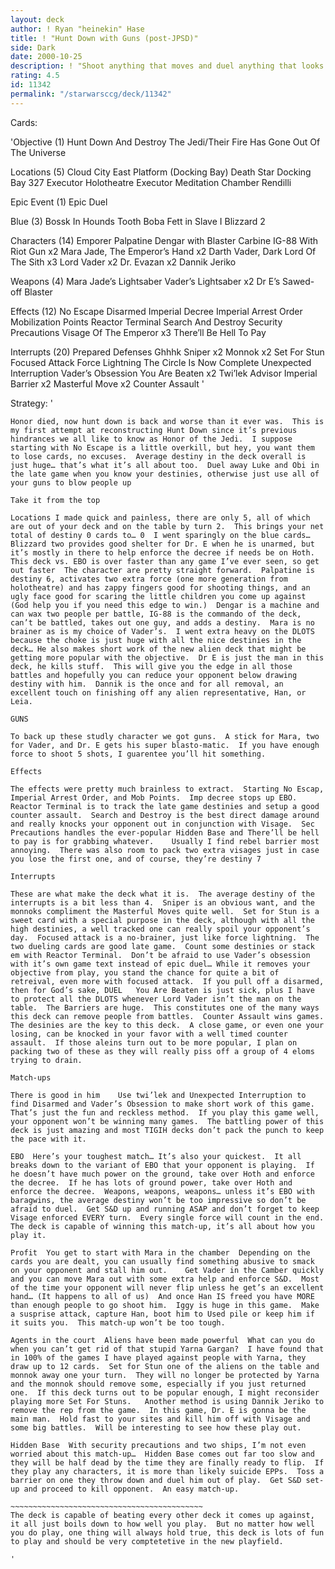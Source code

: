 ```yaml
---
layout: deck
author: ! Ryan "heinekin" Hase
title: ! "Hunt Down with Guns (post-JPSD)"
side: Dark
date: 2000-10-25
description: ! "Shoot anything that moves and duel anything that looks remotely like Obi-Wan or Luke."
rating: 4.5
id: 11342
permalink: "/starwarsccg/deck/11342"
---
```

Cards: 

'Objective  (1)
Hunt Down And Destroy The Jedi/Their Fire Has Gone Out Of The Universe

Locations (5)
Cloud City East Platform (Docking Bay)
Death Star Docking Bay 327
Executor Holotheatre
Executor Meditation Chamber
Rendilli

Epic Event  (1)
Epic Duel

Blue  (3)
Bossk In Hounds Tooth
Boba Fett in Slave I
Blizzard 2

Characters (14)
Emporer Palpatine
Dengar with Blaster Carbine
IG-88 With Riot Gun x2
Mara Jade, The Emperor’s Hand x2
Darth Vader, Dark Lord Of The Sith x3
Lord Vader x2
Dr. Evazan x2
Dannik Jeriko

Weapons (4)
Mara Jade’s Lightsaber
Vader’s Lightsaber x2
Dr E’s Sawed-off Blaster

Effects (12)
No Escape
Disarmed
Imperial Decree
Imperial Arrest Order
Mobilization Points
Reactor Terminal
Search And Destroy
Security Precautions
Visage Of The Emperor x3
There’ll Be Hell To Pay

Interrupts (20)
Prepared Defenses
Ghhhk
Sniper x2
Monnok x2
Set For Stun
Focused Attack
Force Lightning
The Circle Is Now Complete
Unexpected Interruption
Vader’s Obsession
You Are Beaten x2
Twi’lek Advisor
Imperial Barrier x2
Masterful Move x2
Counter Assault '

Strategy: '

~~~~~~~~~~~~~~~~~~~~~~~~~~~~~~~~~~~~~~~~~~~~~~~
Honor died, now hunt down is back and worse than it ever was.  This is my first attempt at reconstructing Hunt Down since it’s previous hindrances we all like to know as Honor of the Jedi.  I suppose starting with No Escape is a little overkill, but hey, you want them to lose cards, no excuses.  Average destiny in the deck overall is just huge… that’s what it’s all about too.  Duel away Luke and Obi in the late game when you know your destinies, otherwise just use all of your guns to blow people up

Take it from the top 

Locations I made quick and painless, there are only 5, all of which are out of your deck and on the table by turn 2.  This brings your net total of destiny 0 cards to… 0  I went sparingly on the blue cards… Blizzard two provides good shelter for Dr. E when he is unarmed, but it’s mostly in there to help enforce the decree if needs be on Hoth.  This deck vs. EBO is over faster than any game I’ve ever seen, so get out faster  The character are pretty straight forward.  Palpatine is destiny 6, activates two extra force (one more generation from holotheatre) and has zappy fingers good for shooting things, and an ugly face good for scaring the little children you come up against (God help you if you need this edge to win.)  Dengar is a machine and can wax two people per battle, IG-88 is the commando of the deck, can’t be battled, takes out one guy, and adds a destiny.  Mara is no brainer as is my choice of Vader’s.  I went extra heavy on the DLOTS because the choke is just huge with all the nice destinies in the deck… He also makes short work of the new alien deck that might be getting more popular with the objective.	Dr E is just the man in this deck, he kills stuff.  This will give you the edge in all those battles and hopefully you can reduce your opponent below drawing destiny with him.  Dannik is the once and for all removal, an excellent touch on finishing off any alien representative, Han, or Leia.

GUNS

To back up these studly character we got guns.	A stick for Mara, two for Vader, and Dr. E gets his super blasto-matic.  If you have enough force to shoot 5 shots, I guarentee you’ll hit something.

Effects 

The effects were pretty much brainless to extract.  Starting No Escap, Imperial Arrest Order, and Mob Points.  Imp decree stops up EBO.  Reactor Terminal is to track the late game destinies and setup a good counter assault.  Search and Destroy is the best direct damage around and really knocks your opponent out in conjunction with Visage.  Sec Precautions handles the ever-popular Hidden Base and There’ll be hell to pay is for grabbing whatever.	Usually I find rebel barrier most annoying.  There was also room to pack two extra visages just in case you lose the first one, and of course, they’re destiny 7

Interrupts 

These are what make the deck what it is.  The average destiny of the interrupts is a bit less than 4.  Sniper is an obvious want, and the monnoks compliment the Masterful Moves quite well.  Set for Stun is a sweet card with a special purpose in the deck, although with all the high destinies, a well tracked one can really spoil your opponent’s day.  Focused attack is a no-brainer, just like force lightning.  The two dueling cards are good late game.  Count some destinies or stack em with Reactor Terminal.  Don’t be afraid to use Vader’s obsession with it’s own game text instead of epic duel… While it removes your objective from play, you stand the chance for quite a bit of retreival, even more with focused attack.  If you pull off a disarmed, then for God’s sake, DUEL	You Are Beaten is just sick, plus I have to protect all the DLOTS whenever Lord Vader isn’t the man on the table.  The Barriers are huge.  This constitutes one of the many ways this deck can remove people from battles.  Counter Assault wins games.  The desinies are the key to this deck.  A close game, or even one your losing, can be knocked in your favor with a well timed counter assault.  If those aleins turn out to be more popular, I plan on packing two of these as they will really piss off a group of 4 eloms trying to drain.

Match-ups 

There is good in him 	Use twi’lek and Unexpected Interruption to find Disarmed and Vader’s Obsession to make short work of this game.  That’s just the fun and reckless method.  If you play this game well, your opponent won’t be winning many games.  The battling power of this deck is just amazing and most TIGIH decks don’t pack the punch to keep the pace with it.

EBO  Here’s your toughest match… It’s also your quickest.  It all breaks down to the variant of EBO that your opponent is playing.  If he doesn’t have much power on the ground, take over Hoth and enforce the decree.  If he has lots of ground power, take over Hoth and enforce the decree.  Weapons, weapons, weapons… unless it’s EBO with baragwins, the average destiny won’t be too impressive so don’t be afraid to duel.  Get S&D up and running ASAP and don’t forget to keep Visage enforced EVERY turn.  Every single force will count in the end.  The deck is capable of winning this match-up, it’s all about how you play it.

Profit  You get to start with Mara in the chamber  Depending on the cards you are dealt, you can usually find something abusive to smack on your opponent and stall him out.	Get Vader in the Camber quickly and you can move Mara out with some extra help and enforce S&D.  Most of the time your opponent will never flip unless he get’s an excellent hand… (It happens to all of us)  And once Han IS freed you have MORE than enough people to go shoot him.  Iggy is huge in this game.  Make a susprise attack, capture Han, boot him to Used pile or keep him if it suits you.	This match-up won’t be too tough.

Agents in the court  Aliens have been made powerful  What can you do when you can’t get rid of that stupid Yarna Gargan?  I have found that in 100% of the games I have played against people with Yarna, they draw up to 12 cards.  Set for Stun one of the aliens on the table and monnok away one your turn.  They will no longer be protected by Yarna and the monnok should remove some, especially if you just returned one.  If this deck turns out to be popular enough, I might reconsider playing more Set For Stuns.   Another method is using Dannik Jeriko to remove the rep from the game.  In this game, Dr. E is gonna be the main man.  Hold fast to your sites and kill him off with Visage and some big battles.  Will be interesting to see how these play out.

Hidden Base  With security precautions and two ships, I’m not even worried about this match-up…  Hidden Base comes out far too slow and they will be half dead by the time they are finally ready to flip.  If they play any characters, it is more than likely suicide EPPs.  Toss a barrier on one they throw down and duel him out of play.  Get S&D set-up and proceed to kill opponent.  An easy match-up.

~~~~~~~~~~~~~~~~~~~~~~~~~~~~~~~~~~~~~~~~~~~
The deck is capable of beating every other deck it comes up against, it all just boils down to how well you play.  But no matter how well you do play, one thing will always hold true, this deck is lots of fun to play and should be very comptetetive in the new playfield.

'
